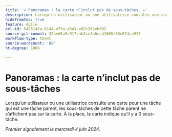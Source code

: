 ```yaml
---
title: '« Panoramas : la carte n’inclut pas de sous-tâches. »'
description: Lorsqu’un utilisateur ou une utilisatrice consulte une carte pour une tâche qui est une tâche parent, les sous-tâches de cette tâche parent ne s’affichent pas sur la carte. À la place, la carte indique qu’il y a 0 sous-tâche.
hidefromtoc: true
feature: Agile
exl-id: 542514fa-6144-475a-a541-e02c392eb302
source-git-commit: 32bed5a9c917cab2cc3a6ccd1065f38c074ca917
workflow-type: tm+mt
source-wordcount: '88'
ht-degree: 100%

---
```


# Panoramas : la carte n’inclut pas de sous-tâches

<!--

>[!NOTE]
>
>This issue was fixed on August 8, 2024.

-->

Lorsqu’un utilisateur ou une utilisatrice consulte une carte pour une tâche qui est une tâche parent, les sous-tâches de cette tâche parent ne s’affichent pas sur la carte. À la place, la carte indique qu’il y a 0 sous-tâche.

_Premier signalement le mercredi 4 juin 2024._
